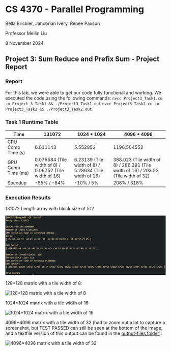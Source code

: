 # CS 4370 - Parallel Programming
Bella Brickler, Jahcorian Ivery, Renee Paxson

Professor Meilin Liu

8 November 2024

## Project 3: Sum Reduce and Prefix Sum - Project Report

### Report
For this lab, we were able to get our code fully functional and working. We executed the code using the following commands:
`nvcc Project3_Task1.cu -o Project 3_Task1 && ./Project3_Task1.out`
`nvcc Project3_Task2.cu -o Project3_Task2 && ./Project3_Task2.out`

### Task 1 Runtime Table

Time | 131072  | 1024 * 1024 | 4096 * 4096
-----|-----------|-------------|-------------|
CPU Comp Time (s) | 0.011143 | 5.552852 | 1196.504552 |
GPU Comp Time (ms) | 0.075584 (Tile width of 8) / 0.06752 (Tile width of 16) | 6.23139 (Tile width of 8) / 5.28634 (Tile width of 16) | 388.023 (Tile width of 8) / 286.391 (Tile width of 16) / 203.53 (Tile width of 32) |
Speedup | -85% / -84% | -10% / 5% | 208% / 318%

### Execution Results
131072 Length array with block size of 512

![8*8 matrix with a tile width of 4](./images/Task1_Test1.png)

128*128 matrix with a tile width of 8:

![128*128 matrix with a tile width of 8](./images/128matrix-8tile-output.png)

1024*1024 matrix with a tile width of 16:

![1024*1024 matrix with a tile width of 16](./images/1024matrix-16tile-output.JPG)

4096*4096 matrix with a tile width of 32 (had to zoom out a lot to capture a screenshot, but TEST PASSED can still be seen at the bottom of the image, and a textfile version of this output can be found in the [output-files folder](./output-files/4096matrix-32tile-output.txt)):

![4096*4096 matrix with a tile width of 32](./images/4096matrix-32tile-outtput.JPG)